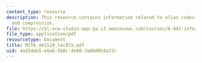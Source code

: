 ```yaml
---
content_type: resource
description: This resource contains information related to elias codes, slepian wolf
  and compression.
file: https://ol-ocw-studio-app-qa.s3.amazonaws.com/courses/6-441-information-theory-spring-2010/4ad3deb5e6a65b8c4e603a08d054a72c_MIT6_441S10_lec07a.pdf
file_type: application/pdf
resourcetype: Document
title: MIT6_441S10_lec07a.pdf
uid: 4ad3deb5-e6a6-5b8c-4e60-3a08d054a72c
---
```

